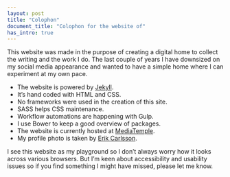 ```yaml
---
layout: post
title: "Colophon"
document_title: "Colophon for the website of"
has_intro: true
---
```


This website was made in the purpose of creating a digital home to collect the writing and the work I do. The last couple of years I have downsized on my social media appearance and wanted to have a simple home where I can experiment at my own pace.

- The website is powered by [Jekyll](https://jekyllrb.com/).
- It’s hand coded with HTML and CSS.
- No frameworks were used in the creation of this site.
- SASS helps CSS maintenance.
- Workflow automations are happening with Gulp.
- I use Bower to keep a good overview of packages.
- The website is currently hosted at [MediaTemple](https://www.mediatemple.net/).
- My profile photo is taken by [Erik Carlsson](http://erikcarlsson.se/).

I see this website as my playground so I don’t always worry how it looks across various browsers. But I’m keen about accessibility and usability issues so if you find something I might have missed, please let me know.
